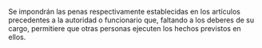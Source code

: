 Se impondrán las penas respectivamente establecidas en los artículos precedentes a la autoridad o funcionario que, faltando a los deberes de su cargo, permitiere que otras personas ejecuten los hechos previstos en ellos.
